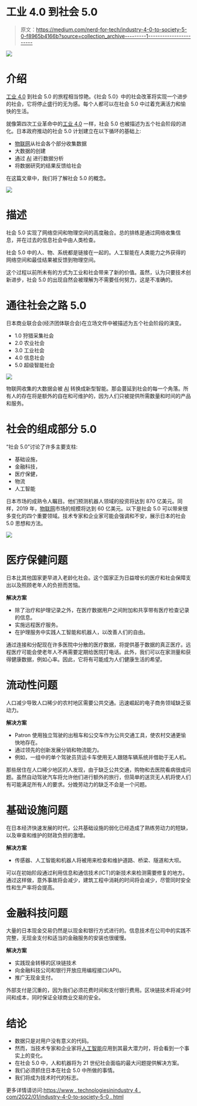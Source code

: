 # 工业 4.0 到社会 5.0

> 原文：<https://medium.com/nerd-for-tech/industry-4-0-to-society-5-0-f8965b4166b?source=collection_archive---------1----------------------->

![](img/8cd7fa70b7ef4771ee5ac56b291369b0.png)

# 介绍

[工业 4.0](https://www.technologiesinindustry4.com/2021/12/data-storage-capacity.html) 到社会 5.0 的旅程相当惊艳。《社会 5.0》中的社会改革将实现一个进步的社会，它将停止盛行的无为感。每个人都可以在社会 5.0 中过着充满活力和愉快的生活。

就像第四次工业革命中的[工业 4.0](https://www.technologiesinindustry4.com/2021/12/data-storage-capacity.html) 一样，社会 5.0 也被描述为五个社会阶段的进化。日本政府推动的社会 5.0 计划建立在以下循环的基础上:

*   [物联网](https://www.technologiesinindustry4.com/2021/12/how-iot-is-changing-our-lives.html)从社会各个部分收集数据
*   大数据的创建
*   通过 [AI](https://www.technologiesinindustry4.com/2021/11/ai-in-the-digital-factories.html) 进行数据分析
*   将数据研究的结果反馈给社会

在这篇文章中，我们将了解社会 5.0 的概念。

![](img/225f721746bed2427eb4f3f191608d68.png)

# 描述

社会 5.0 实现了网络空间和物理空间的高度融合。总的排练是通过网络收集信息，并在过去的信息社会中由人类检查。

社会 5.0 中的人、物、系统都是链接在一起的。人工智能在人类能力之外获得的网络空间和最佳结果被反馈到物理空间。

这个过程以前所未有的方式为工业和社会带来了新的价值。虽然，认为只要技术创新进步，社会 5.0 的出现自然会被理解为不需要任何努力，这是不准确的。

# 通往社会之路 5.0

日本商业联合会(经济团体联合会)在立场文件中被描述为五个社会阶段的演变。

*   1.0 狩猎采集社会
*   2.0 农业社会
*   3.0 工业社会
*   4.0 信息社会
*   5.0 超级智能社会

![](img/3af4af9ba11b0874a975e90cd66a575c.png)

物联网收集的大数据会被 [AI](https://www.technologiesinindustry4.com/2021/11/ai-in-the-digital-factories.html) 转换成新型智能。那会蔓延到社会的每一个角落。所有人的存在将是额外的自在和可维护的，因为人们只被提供所需数量和时间的产品和服务。

# 社会的组成部分 5.0

“社会 5.0”讨论了许多主要支柱:

*   基础设施，
*   金融科技，
*   医疗保健，
*   物流
*   人工智能

日本市场的成熟令人瞩目。他们预测机器人领域的投资将达到 870 亿美元。同样，2019 年，[物联网](https://www.technologiesinindustry4.com/2021/12/how-iot-is-changing-our-lives.html)市场的规模将达到 60 亿美元。以下是社会 5.0 可以带来很多变化的四个重要领域。技术专家和企业家可能会强调和不安，展示日本的社会 5.0 思想和方法。

![](img/5ec176c763d3384ecaa38cf30e2e8e40.png)

# 医疗保健问题

日本比其他国家更早进入老龄化社会。这个国家正为日益增长的医疗和社会保障支出以及照顾老年人的负担而苦恼。

**解决方案**

*   除了治疗和护理记录之外，在医疗数据用户之间附加和共享带有医疗检查记录的信息。
*   实施远程医疗服务。
*   在护理服务中实践人工智能和机器人，以改善人们的自由。

通过连接和分配现在许多医院中分散的医疗数据，将提供基于数据的真正医疗。远程医疗可能会使老年人不再需要定期给医院打电话。此外，我们可以在家测量和获得健康数据，例如心率。因此，它将有可能成为人们健康生活的希望。

# 流动性问题

人口减少导致人口稀少的农村地区需要公共交通。迅速崛起的电子商务领域缺乏驱动力。

**解决方案**

*   Patron 使用独立驾驶的出租车和公交车作为公共交通工具，使农村交通更愉快地存在。
*   通过领先的创新发展分销和物流能力。
*   例如，一组中的单个驾驶员货运卡车使用无人跟随车辆系统并借助于无人机。

那些居住在人口稀少地区的人发现，由于缺乏公共交通，购物和去医院看病很成问题。虽然自动驾驶汽车将允许他们进行额外的旅行，但简单的送货无人机将使人们有可能满足所有人的要求。分娩劳动力的缺乏不会是一个问题。

# 基础设施问题

在日本经济快速发展的时代，公共基础设施的弱化已经造成了熟练劳动力的短缺，以及审查和维护的财政负担的激增。

**解决方案**

*   传感器、人工智能和机器人将被用来检查和维护道路、桥梁、隧道和大坝。

可以在初始阶段通过利用信息和通信技术(ICT)的新技术来检测需要修复的地方。通过这样做，意外事故将会减少，建筑工程中消耗的时间将会减少，尽管同时安全性和生产率将会提高。

# 金融科技问题

大量的日本现金交易仍然是以现金和银行方式进行的。信息技术在公司中的实践不完整，无现金支付和适当的金融服务的安装也很缓慢。

**解决方案**

*   实践现金转移的区块链技术
*   向金融科技公司和银行开放应用编程接口(API)。
*   推广无现金支付。

外部支付是沉重的，因为我们必须花费时间和支付银行费用。区块链技术将减少时间和成本，同时保证全球商业交易的安全。

# 结论

*   数据只是对用户没有意义的代码。
*   然而，当技术专家和企业家将[人工智能](https://www.technologiesinindustry4.com/2021/11/ai-in-the-digital-factories.html)应用到其最大潜力时，将会看到一个事实上的变化。
*   在社会 5.0 中，人和机器将为 21 世纪社会面临的最大问题提供解决方案。
*   我们必须抓住日本在社会 5.0 中所做的事情。
*   我们将成为技术时代的标志。

更多详情请访问:[https://www . technologiesinindustry 4 . com/2022/01/industry-4-0-to-society-5-0 . html](https://www.technologiesinindustry4.com/2022/01/industry-4-0-to-society-5-0.html)